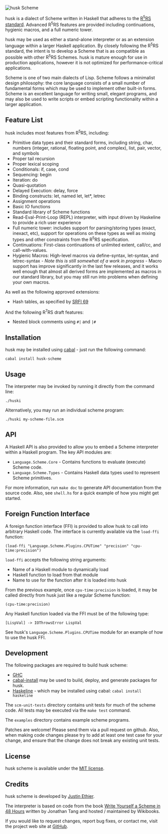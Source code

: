 ![husk Scheme](https://github.com/justinethier/husk-scheme/raw/master/docs/husk-scheme.png)

husk is a dialect of Scheme written in Haskell that adheres to the [R<sup>5</sup>RS standard](http://www.schemers.org/Documents/Standards/R5RS/HTML/). Advanced R<sup>5</sup>RS features are provided including continuations, hygienic macros, and a full numeric tower.

husk may be used as either a stand-alone interpreter or as an extension language within a larger Haskell application. By closely following the R<sup>5</sup>RS standard, the intent is to develop a Scheme that is as compatible as possible with other R<sup>5</sup>RS Schemes. husk is mature enough for use in production applications, however it is not optimized for performance-critical applications. 

Scheme is one of two main dialects of Lisp. Scheme follows a minimalist design philosophy: the core language consists of a small number of fundamental forms which may be used to implement other built-in forms. Scheme is an excellent language for writing small, elegant programs, and may also be used to write scripts or embed scripting functionality within a larger application.

Feature List
------------
husk includes most features from R<sup>5</sup>RS, including:

- Primitive data types and their standard forms, including string, char, numbers (integer, rational, floating point, and complex), list, pair, vector, and symbols
- Proper tail recursion
- Proper lexical scoping
- Conditionals: if, case, cond
- Sequencing: begin
- Iteration: do
- Quasi-quotation
- Delayed Execution: delay, force
- Binding constructs: let, named let, let*, letrec
- Assignment operations
- Basic IO functions
- Standard library of Scheme functions
- Read-Eval-Print-Loop (REPL) interpreter, with input driven by Haskeline to provide a rich user experience
- Full numeric tower: includes support for parsing/storing types (exact, inexact, etc), support for operations on these types as well as mixing types and other constraints from the R<sup>5</sup>RS specification.
- Continuations: First-class continuations of unlimited extent, call/cc, and call-with-values.
- Hygienic Macros: High-level macros via define-syntax, let-syntax, and letrec-syntax - *Note this is still somewhat of a work in progress* - Macro support has improve significantly in the last few releases, and it works well enough that almost all derived forms are implemented as macros in our standard library, but you may still run into problems when defining your own macros.

As well as the following approved extensions:

- Hash tables, as specified by [SRFI 69](http://srfi.schemers.org/srfi-69/srfi-69.html)

And the following R<sup>7</sup>RS draft features:

- Nested block comments using `#|` and `|#`

Installation
------------
husk may be installed using [cabal](http://www.haskell.org/cabal/) - just run the following command:

    cabal install husk-scheme

Usage
-----

The interpreter may be invoked by running it directly from the command line:

    ./huski

Alternatively, you may run an individual scheme program:

    ./huski my-scheme-file.scm

API
---

A Haskell API is also provided to allow you to embed a Scheme interpreter within a Haskell program. The key API modules are:

- `Language.Scheme.Core` - Contains functions to evaluate (execute) Scheme code.
- `Language.Scheme.Types` - Contains Haskell data types used to represent Scheme primitives.

For more information, run `make doc` to generate API documentation from the source code. Also, see `shell.hs` for a quick example of how you might get started.

Foreign Function Interface
--------------------------

A foreign function interface (FFI) is provided to allow husk to call into arbitrary Haskell code. The interface is currently available via the `load-ffi` function:

    (load-ffi "Language.Scheme.Plugins.CPUTime" "precision" "cpu-time:precision")

`load-ffi` accepts the following string arguments:

- Name of a Haskell module to dynamically load
- Haskell function to load from that module
- Name to use for the function after it is loaded into husk

From the previous example, once `cpu-time:precision` is loaded, it may be called directly from husk just like a regular Scheme function:

    (cpu-time:precision)

Any Haskell function loaded via the FFI must be of the following type:

    [LispVal] -> IOThrowsError LispVal

See husk's `Language.Scheme.Plugins.CPUTime` module for an example of how to use the husk FFI.

Development
-----------

The following packages are required to build husk scheme:

- [GHC](http://www.haskell.org/ghc/)
- [cabal-install](http://hackage.haskell.org/trac/hackage/wiki/CabalInstall) may be used to build, deploy, and generate packages for husk.
- [Haskeline](http://trac.haskell.org/haskeline) - which may be installed using cabal: `cabal install haskeline`

The `scm-unit-tests` directory contains unit tests for much of the scheme code. All tests may be executed via the `make test` command.

The `examples` directory contains example scheme programs.

Patches are welcome! Please send them via a pull request on github. Also, when making code changes please try to add at least one test case for your change, and ensure that the change does not break any existing unit tests.

License
-------

husk scheme is available under the [MIT license](http://www.opensource.org/licenses/mit-license.php).

Credits
-------

husk scheme is developed by [Justin Ethier](http://github.com/justinethier).

The interpreter is based on code from the book [Write Yourself a Scheme in 48 Hours](http://en.wikibooks.org/wiki/Write_Yourself_a_Scheme_in_48_Hours) written by Jonathan Tang and hosted / maintained by Wikibooks.

If you would like to request changes, report bug fixes, or contact me, visit the project web site at [GitHub](http://github.com/justinethier/husk-scheme).

